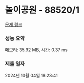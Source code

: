 # 놀이공원 - 88520/1 

[문제 링크](https://level.goorm.io/exam/88520/%EB%86%80%EC%9D%B4%EA%B3%B5%EC%9B%90/quiz/1) 

### 성능 요약

메모리: 35.92 MB, 시간: 0.37 ms

### 제출 일자

2024년 10월 04일 18:23:41

